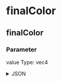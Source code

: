 # finalColor

## finalColor

### Parameter

value
  Type: vec4

<details><summary>JSON</summary>

```
{
  "Type": "finalColor",
  "Name": "finalColor",
  "Category": 7,
  "InputPins": [
    {
      "Connection": null,
      "Id": "value",
      "Type": "vec4"
    }
  ],
  "OutputPins": []
}
```

</details>

